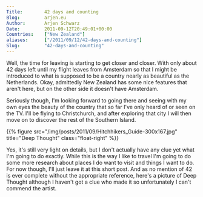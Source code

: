 ```yaml
---
Title:        42 days and counting  
Blog:         arjen.eu  
Author:       Arjen Schwarz  
Date:         2011-09-12T20:49:01+00:00
Countries:    ["New Zealand"]
aliases:      ["/2011/09/12/42-days-and-counting"]
Slug:         "42-days-and-counting"
---
```

Well, the time for leaving is starting to get closer and closer. With only about 42 days left until my flight leaves from Amsterdam so that I might be introduced to what is supposed to be a country nearly as beautiful as the Netherlands. Okay, admittedly New Zealand has some nice features that aren't here, but on the other side it doesn't have Amsterdam.

Seriously though, I'm looking forward to going there and seeing with my own eyes the beauty of the country that so far I've only heard of or seen on the TV. I'll be flying to Christchurch, and after exploring that city I will then move on to discover the rest of the Southern Island.

{{% figure src="/img/posts/2011/09/Hitchhikers_Guide-300x167.jpg" title="Deep Thought" class="float-right" %}}

Yes, it's still very light on details, but I don't actually have any clue yet what I'm going to do exactly. While this is the way I like to travel I'm going to do some more research about places I do want to visit and things I want to do. For now though, I'll just leave it at this short post. And as no mention of 42 is ever complete without the appropriate reference, here's a picture of Deep Thought although I haven't got a clue who made it so unfortunately I can't commend the artist.

